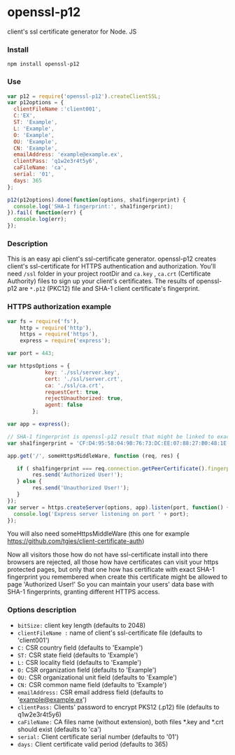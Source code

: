 openssl-p12
=

client's ssl certificate generator for Node. JS


### Install

  ```
  npm install openssl-p12
  ```
### Use

  ```js
  var p12 = require('openssl-p12').createClientSSL;
  var p12options = {
    clientFileName :'client001',
    C:'EX',
    ST: 'Example',
    L: 'Example',
    O: 'Example',
    OU: 'Example',
    CN: 'Example',
    emailAddress: 'example@example.ex',
    clientPass: 'q1w2e3r4t5y6',
    caFileName: 'ca',
    serial: '01',
    days: 365
};

p12(p12options).done(function(options, sha1fingerprint) {
    console.log('SHA-1 fingerprint:', sha1fingerprint);
}).fail( function(err) {
    console.log(err);
});

  ```

### Description
This is an easy api client's ssl-certificate generator. openssl-p12 creates
client's ssl-certificate for HTTPS authentication and authorization. You'll need `/ssl` folder
in your project rootDir and `ca.key` , `ca.crt` (Certificate Authority) files to
sign up your client's certificates. The results of openssl-p12 are `*.p12` (PKC12) file and SHA-1
client certificate's fingerprint.


### HTTPS authorization example

```js
var fs = require('fs'),
    http = require('http'),
    https = require('https'),
    express = require('express');

var port = 443;

var httpsOptions = {
            key: './ssl/server.key',
            cert: './ssl/server.crt',
            ca: './ssl/ca.crt',
            requestCert: true,
            rejectUnauthorized: true,
            agent: false
        };

var app = express();

// SHA-1 fingerprint is openssl-p12 result that might be linked to exact user
var sha1fingerprint = 'CF:D4:95:58:04:9B:76:73:DC:EE:07:88:27:B0:48:1E:16:9D:F1:F9';

app.get('/', someHttpsMiddleWare, function (req, res) {

   if ( sha1fingerprint === req.connection.getPeerCertificate().fingerprint ) {
        res.send('Authorized User!');
   } else {
        res.send('Unauthorized User!');
   }
});
var server = https.createServer(options, app).listen(port, function() {
  console.log('Express server listening on port ' + port);
});
```
You will also need someHttpsMiddleWare (this one for example https://github.com/tgies/client-certificate-auth)

Now all visitors those how do not have ssl-certificate install into there browsers are rejected, all those how have certificates can visit your https
protected pages, but only that one how has certificate with exact SHA-1 fingerprint you remembered when create this
certificate might be allowed to page 'Authorized User!' So you can maintain your users' data base with SHA-1 fingerprints,
granting different HTTPS access.

### Options description

* `bitSize:` client key length (defaults to 2048)
* `clientFileName :` name of client's ssl-certificate file (defaults to 'client001')
* `C:` CSR country field (defaults to 'Example')
* `ST:` CSR state field (defaults to 'Example')
* `L:` CSR locality field (defaults to 'Example')
* `O:` CSR organization field (defaults to 'Example')
* `OU:` CSR organizational unit field (defaults to 'Example')
* `CN:` CSR common name field (defaults to 'Example')
* `emailAddress:` CSR email address field (defaults to 'example@example.ex')
* `clientPass:` Clients' password to encrypt PKS12 (.p12) file (defaults to q1w2e3r4t5y6)
* `caFileName:` CA files name (without extension), both files *.key and *.crt should exist (defaults to 'ca')
* `serial:` Client certificate serial number (defaults to '01')
* `days:` Client certificate valid period (defaults to 365)
